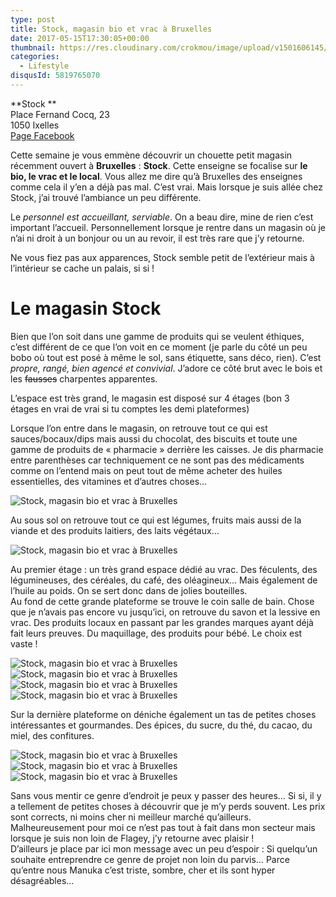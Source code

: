 ```yaml
---
type: post
title: Stock, magasin bio et vrac à Bruxelles
date: 2017-05-15T17:30:05+00:00
thumbnail: https://res.cloudinary.com/crokmou/image/upload/v1501606145/stock-magasin-bio-vrac-bruxelles-belgique-crokmou-blog-cuisine-voyage-1-9-73x110_bob2la.jpg
categories: 
  - Lifestyle
disqusId: 5819765070
---
```


**Stock **  
Place Fernand Cocq, 23  
1050 Ixelles  
[Page Facebook](https://www.facebook.com/Stock-172325949805556/)

Cette semaine je vous emmène découvrir un chouette petit magasin récemment ouvert à **Bruxelles** : **Stock**. Cette enseigne se focalise sur **le bio, le vrac et le local**. Vous allez me dire qu’à Bruxelles des enseignes comme cela il y’en a déjà pas mal. C’est vrai. Mais lorsque je suis allée chez Stock, j’ai trouvé l’ambiance un peu différente.

Le _personnel est accueillant, serviable_. On a beau dire, mine de rien c’est important l’accueil. Personnellement lorsque je rentre dans un magasin où je n’ai ni droit à un bonjour ou un au revoir, il est très rare que j’y retourne.

Ne vous fiez pas aux apparences, Stock semble petit de l’extérieur mais à l’intérieur se cache un palais, si si !

# Le magasin Stock

Bien que l’on soit dans une gamme de produits qui se veulent éthiques, c’est différent de ce que l’on voit en ce moment (je parle du côté un peu bobo où tout est posé à même le sol, sans étiquette, sans déco, rien). C’est _propre, rangé, bien agencé et convivial_. J’adore ce côté brut avec le bois et les <del>fausses</del> charpentes apparentes.

L’espace est très grand, le magasin est disposé sur 4 étages (bon 3 étages en vrai de vrai si tu comptes les demi plateformes)

Lorsque l’on entre dans le magasin, on retrouve tout ce qui est sauces/bocaux/dips mais aussi du chocolat, des biscuits et toute une gamme de produits de « pharmacie » derrière les caisses. Je dis pharmacie entre parenthèses car techniquement ce ne sont pas des médicaments comme on l’entend mais on peut tout de même acheter des huiles essentielles, des vitamines et d’autres choses…

![Stock, magasin bio et vrac à Bruxelles](https://res.cloudinary.com/crokmou/image/upload/v1501606161/stock-magasin-bio-vrac-bruxelles-belgique-crokmou-blog-cuisine-voyage-1-8_zx2ona.jpg "Stock, magasin bio et vrac à Bruxelles")

Au sous sol on retrouve tout ce qui est légumes, fruits mais aussi de la viande et des produits laitiers, des laits végétaux…

![Stock, magasin bio et vrac à Bruxelles](https://res.cloudinary.com/crokmou/image/upload/v1501606161/stock-magasin-bio-vrac-bruxelles-belgique-crokmou-blog-cuisine-voyage-1_fe7ujt.jpg "Stock, magasin bio et vrac à Bruxelles")

Au premier étage : un très grand espace dédié au vrac. Des féculents, des légumineuses, des céréales, du café, des oléagineux… Mais également de l’huile au poids. On se sert donc dans de jolies bouteilles.  
Au fond de cette grande plateforme se trouve le coin salle de bain. Chose que je n’avais pas encore vu jusqu’ici, on retrouve du savon et la lessive en vrac. Des produits locaux en passant par les grandes marques ayant déjà fait leurs preuves. Du maquillage, des produits pour bébé. Le choix est vaste !

![Stock, magasin bio et vrac à Bruxelles](https://res.cloudinary.com/crokmou/image/upload/v1501606151/stock-magasin-bio-vrac-bruxelles-belgique-crokmou-blog-cuisine-voyage-1-7_ucxahi.jpg "Stock, magasin bio et vrac à Bruxelles") ![Stock, magasin bio et vrac à Bruxelles](https://res.cloudinary.com/crokmou/image/upload/v1501606142/stock-magasin-bio-vrac-bruxelles-belgique-crokmou-blog-cuisine-voyage-1-3_kzwwfv.jpg "Stock, magasin bio et vrac à Bruxelles") ![Stock, magasin bio et vrac à Bruxelles](https://res.cloudinary.com/crokmou/image/upload/v1501606143/stock-magasin-bio-vrac-bruxelles-belgique-crokmou-blog-cuisine-voyage-1-2_wj9y6l.jpg "Stock, magasin bio et vrac à Bruxelles") ![Stock, magasin bio et vrac à Bruxelles](https://res.cloudinary.com/crokmou/image/upload/v1501606141/stock-magasin-bio-vrac-bruxelles-belgique-crokmou-blog-cuisine-voyage-1-1_nyivrz.jpg "Stock, magasin bio et vrac à Bruxelles")

Sur la dernière plateforme on déniche également un tas de petites choses intéressantes et gourmandes. Des épices, du sucre, du thé, du cacao, du miel, des confitures.

![Stock, magasin bio et vrac à Bruxelles](https://res.cloudinary.com/crokmou/image/upload/v1501606155/stock-magasin-bio-vrac-bruxelles-belgique-crokmou-blog-cuisine-voyage-1-4_l5wlzt.jpg "Stock, magasin bio et vrac à Bruxelles") ![Stock, magasin bio et vrac à Bruxelles](https://res.cloudinary.com/crokmou/image/upload/v1501606144/stock-magasin-bio-vrac-bruxelles-belgique-crokmou-blog-cuisine-voyage-1-5_wfaq9h.jpg "Stock, magasin bio et vrac à Bruxelles") ![Stock, magasin bio et vrac à Bruxelles](https://res.cloudinary.com/crokmou/image/upload/v1501606145/stock-magasin-bio-vrac-bruxelles-belgique-crokmou-blog-cuisine-voyage-1-6_mjni7m.jpg "Stock, magasin bio et vrac à Bruxelles")

Sans vous mentir ce genre d’endroit je peux y passer des heures… Si si, il y a tellement de petites choses à découvrir que je m’y perds souvent. Les prix sont corrects, ni moins cher ni meilleur marché qu’ailleurs. Malheureusement pour moi ce n’est pas tout à fait dans mon secteur mais lorsque je suis non loin de Flagey, j’y retourne avec plaisir !  
D’ailleurs je place par ici mon message avec un peu d’espoir : Si quelqu’un souhaite entreprendre ce genre de projet non loin du parvis… Parce qu’entre nous Manuka c’est triste, sombre, cher et ils sont hyper désagréables…